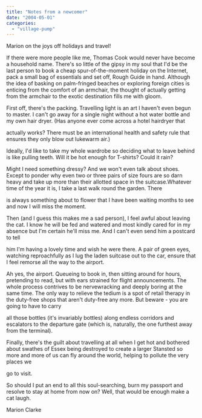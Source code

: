 ```yaml
---
title: "Notes from a newcomer"
date: "2004-05-01"
categories: 
  - "village-pump"
---
```


Marion on the joys off holidays and travel!

If there were more people like me, Thomas Cook would never have become a household name. There's so little of the gipsy in my soul that I'd be the last person to book a cheap spur-of-the-moment holiday on the Internet, pack a small bag of essentials and set off, Rough Guide in hand. Although the idea of basking on palm-fringed beaches or exploring foreign cities is enticing from the comfort of an armchair, the thought of actually getting from the armchair to the exotic destination fills me with gloom.

First off, there's the packing. Travelling light is an art I haven't even begun to master. I can't go away for a single night without a hot water bottle and my own hair dryer. (Has anyone ever come across a hotel hairdryer that

actually works? There must be an international health and safety rule that ensures they only blow out lukewarm air.)

Ideally, I'd like to take my whole wardrobe so deciding what to leave behind is like pulling teeth. Will it be hot enough for T-shirts? Could it rain?

Might I need something dressy? And we won't even talk about shoes. Except to ponder why even two or three pairs of size fours are so darn heavy and take up more than their allotted space in the suitcase.Whatever time of the year it is, I take a last walk round the garden. There

is always something about to flower that I have been waiting months to see and now I will miss the moment.

Then (and I guess this makes me a sad person), I feel awful about leaving the cat. I know he will be fed and watered and most kindly cared for in my absence but I'm certain he'll miss me. And I can't even send him a postcard to tell

him I'm having a lovely time and wish he were there. A pair of green eyes, watching reproachfully as I lug the laden suitcase out to the car, ensure that I feel remorse all the way to the airport.

Ah yes, the airport. Queueing to book in, then sitting around for hours, pretending to read, but with ears strained for flight announcements. The whole process contrives to be nervewracking and deeply boring at the same time. The only way to relieve the tedium is a spot of retail therapy in the duty-free shops that aren't duty-free any more. But beware - you are going to have to carry

all those bottles (it's invariably bottles) along endless corridors and escalators to the departure gate (which is, naturally, the one furthest away from the terminal).

Finally, there's the guilt about travelling at all when I get hot and bothered about swathes of Essex being destroyed to create a larger Stansted so more and more of us can fly around the world, helping to pollute the very places we

go to visit.

So should I put an end to all this soul-searching, burn my passport and resolve to stay at home from now on? Well, that would be enough make a cat laugh.

Marion Clarke
